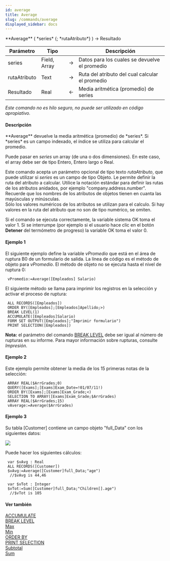 ```yaml
---
id: average
title: Average
slug: /commands/average
displayed_sidebar: docs
---
```


<!--REF #_command_.Average.Syntax-->**Average** ( *series* {; *rutaAtributo*} ) -> Resultado<!-- END REF-->
<!--REF #_command_.Average.Params-->
| Parámetro | Tipo |  | Descripción |
| --- | --- | --- | --- |
| series | Field, Array | &#8594;  | Datos para los cuales se devuelve el promedio |
| rutaAtributo | Text | &#8594;  | Ruta del atributo del cual calcular el promedio |
| Resultado | Real | &#8592; | Media aritmética (promedio) de series |

<!-- END REF-->

*Este comando no es hilo seguro, no puede ser utilizado en código apropiativo.*


#### Descripción 

<!--REF #_command_.Average.Summary-->**Average** devuelve la media aritmética (promedio) de *series*.<!-- END REF--> Si *series* es un campo indexado, el índice se utiliza para calcular el promedio. 

Puede pasar en *series* un array (de una o dos dimensiones). En este caso, el array debe ser de tipo Entero, Entero largo o Real.

Este comando acepta un parámetro opcional de tipo texto *rutaAtributo*, que puede utilizar si *series* es un campo de tipo Objeto. Le permite definir la ruta del atributo a calcular. Utilice la notación estándar para definir las rutas de los atributos anidados, por ejemplo "company.address.number". Recuerde que los nombres de los atributos de objetos tienen en cuanta las mayúsculas y minúsculas.  
Sólo los valores numéricos de los atributos se utilizan para el calculo. Si hay valores en la ruta del atributo que no son de tipo numérico, se omiten.

Si el comando se ejecuta correctamente, la variable sistema OK toma el valor 1\. Si se interrumpe (por ejemplo si el usuario hace clic en el botón **Detener** del termómetro de progreso) la variable OK toma el valor 0.

#### Ejemplo 1 

El siguiente ejemplo define la variable *vPromedio* que está en el área de ruptura B0 de un formulario de salida. La línea de código es el método de objeto para *vPromedio*. El método de objeto no se ejecuta hasta el nivel de ruptura 0:

```4d
 vPromedio:=Average([Empleados] Salario)
```

El siguiente método se llama para imprimir los registros en la selección y activar el proceso de ruptura:

```4d
 ALL RECORDS([Empleados])
 ORDER BY([Empleados];[Empleados]Apellido;>)
 BREAK LEVEL(1)
 ACCUMULATE([Empleados]Salario)
 FORM SET OUTPUT([Empleados];"Imprimir formulario")
 PRINT SELECTION([Empleados])
```

**Nota:** el parámetro del comando [BREAK LEVEL](break-level.md) debe ser igual al número de rupturas en su informe. Para mayor información sobre rupturas, consulte *Impresión*. 

#### Ejemplo 2 

Este ejemplo permite obtener la media de los 15 primeras notas de la selección:

```4d
 ARRAY REAL($ArrGrades;0)
 QUERY([Exams];[Exams]Exam_Date=!01/07/11!)
 ORDER BY([Exams];[Exams]Exam_Grade;<)
 SELECTION TO ARRAY([Exams]Exam_Grade;$ArrGrades)
 ARRAY REAL($ArrGrades;15)
 vAverage:=Average($ArrGrades)
```

#### Ejemplo 3 

Su tabla \[Customer\] contiene un campo objeto "full\_Data" con los siguientes datos:

![](../assets/en/commands/pict2898119.en.png)

Puede hacer los siguientes cálculos:

```4d
 var $vAvg : Real
 ALL RECORDS([Customer])
 $vAvg:=Average([Customer]full_Data;"age")
  //$vAvg is 44,46
 
 var $vTot : Integer
 $vTot:=Sum([Customer]full_Data;"Children[].age")
  //$vTot is 105
```

#### Ver también 

[ACCUMULATE](accumulate.md)  
[BREAK LEVEL](break-level.md)  
[Max](max.md)  
[Min](min.md)  
[ORDER BY](order-by.md)  
[PRINT SELECTION](print-selection.md)  
[Subtotal](subtotal.md)  
[Sum](sum.md)  